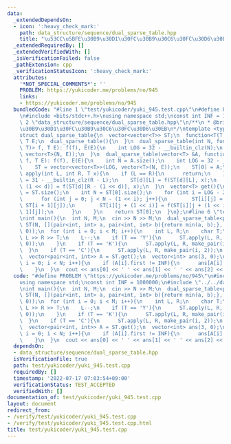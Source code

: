 ```yaml
---
data:
  _extendedDependsOn:
  - icon: ':heavy_check_mark:'
    path: data_structure/sequence/dual_sparse_table.hpp
    title: "\u53CC\u5BFE\u30B9\u30D1\u30FC\u30B9\u30C6\u30FC\u30D6\u30EB"
  _extendedRequiredBy: []
  _extendedVerifiedWith: []
  _isVerificationFailed: false
  _pathExtension: cpp
  _verificationStatusIcon: ':heavy_check_mark:'
  attributes:
    '*NOT_SPECIAL_COMMENTS*': ''
    PROBLEM: https://yukicoder.me/problems/no/945
    links:
    - https://yukicoder.me/problems/no/945
  bundledCode: "#line 1 \"test/yukicoder/yuki_945.test.cpp\"\n#define PROBLEM \"https://yukicoder.me/problems/no/945\"\
    \n#include <bits/stdc++.h>\nusing namespace std;\nconst int INF = 1000000;\n#line\
    \ 2 \"data_structure/sequence/dual_sparse_table.hpp\"\n/**\n * @brief \u53CC\u5BFE\
    \u30B9\u30D1\u30FC\u30B9\u30C6\u30FC\u30D6\u30EB\n*/\ntemplate <typename T>\n\
    struct dual_sparse_table{\n  vector<vector<T>> ST;\n  function<T(T, T)> f;\n \
    \ T E;\n  dual_sparse_table(){\n  }\n  dual_sparse_table(int N, function<T(T,\
    \ T)> f, T E): f(f), E(E){\n    int LOG = 32 - __builtin_clz(N);\n    ST = vector<vector<T>>(LOG,\
    \ vector<T>(N, E));\n  }\n  dual_sparse_table(vector<T> &A, function<T(T, T)>\
    \ f, T E): f(f), E(E){\n    int N = A.size();\n    int LOG = 32 - __builtin_clz(N);\n\
    \    ST = vector<vector<T>>(LOG, vector<T>(N, E));\n    ST[0] = A;\n  }\n  void\
    \ apply(int L, int R, T x){\n    if (L == R){\n      return;\n    }\n    int d\
    \ = 31 - __builtin_clz(R - L);\n    ST[d][L] = f(ST[d][L], x);\n    ST[d][R -\
    \ (1 << d)] = f(ST[d][R - (1 << d)], x);\n  }\n  vector<T> get(){\n    int LOG\
    \ = ST.size();\n    int N = ST[0].size();\n    for (int i = LOG - 2; i >= 0; i--){\n\
    \      for (int j = 0; j < N - (1 << i); j++){\n        ST[i][j] = f(ST[i][j],\
    \ ST[i + 1][j]);\n        ST[i][j + (1 << i)] = f(ST[i][j + (1 << i)], ST[i +\
    \ 1][j]);\n      }\n    }\n    return ST[0];\n  }\n};\n#line 6 \"test/yukicoder/yuki_945.test.cpp\"\
    \nint main(){\n  int N, M;\n  cin >> N >> M;\n  dual_sparse_table<pair<int, int>>\
    \ ST(N, [](pair<int, int> a, pair<int, int> b){return min(a, b);}, make_pair(INF,\
    \ 0));\n  for (int i = 0; i < M; i++){\n    int L, R;\n    char T;\n    cin >>\
    \ L >> R >> T;\n    L--;\n    if (T == 'Y'){\n      ST.apply(L, R, make_pair(i,\
    \ 0));\n    }\n    if (T == 'K'){\n      ST.apply(L, R, make_pair(i, 1));\n  \
    \  }\n    if (T == 'C'){\n      ST.apply(L, R, make_pair(i, 2));\n    }\n  }\n\
    \  vector<pair<int, int>> A = ST.get();\n  vector<int> ans(3, 0);\n  for (int\
    \ i = 0; i < N; i++){\n    if (A[i].first != INF){\n      ans[A[i].second]++;\n\
    \    }\n  }\n  cout << ans[0] << ' ' << ans[1] << ' ' << ans[2] << endl;\n}\n"
  code: "#define PROBLEM \"https://yukicoder.me/problems/no/945\"\n#include <bits/stdc++.h>\n\
    using namespace std;\nconst int INF = 1000000;\n#include \"../../data_structure/sequence/dual_sparse_table.hpp\"\
    \nint main(){\n  int N, M;\n  cin >> N >> M;\n  dual_sparse_table<pair<int, int>>\
    \ ST(N, [](pair<int, int> a, pair<int, int> b){return min(a, b);}, make_pair(INF,\
    \ 0));\n  for (int i = 0; i < M; i++){\n    int L, R;\n    char T;\n    cin >>\
    \ L >> R >> T;\n    L--;\n    if (T == 'Y'){\n      ST.apply(L, R, make_pair(i,\
    \ 0));\n    }\n    if (T == 'K'){\n      ST.apply(L, R, make_pair(i, 1));\n  \
    \  }\n    if (T == 'C'){\n      ST.apply(L, R, make_pair(i, 2));\n    }\n  }\n\
    \  vector<pair<int, int>> A = ST.get();\n  vector<int> ans(3, 0);\n  for (int\
    \ i = 0; i < N; i++){\n    if (A[i].first != INF){\n      ans[A[i].second]++;\n\
    \    }\n  }\n  cout << ans[0] << ' ' << ans[1] << ' ' << ans[2] << endl;\n}"
  dependsOn:
  - data_structure/sequence/dual_sparse_table.hpp
  isVerificationFile: true
  path: test/yukicoder/yuki_945.test.cpp
  requiredBy: []
  timestamp: '2022-07-17 07:03:54+09:00'
  verificationStatus: TEST_ACCEPTED
  verifiedWith: []
documentation_of: test/yukicoder/yuki_945.test.cpp
layout: document
redirect_from:
- /verify/test/yukicoder/yuki_945.test.cpp
- /verify/test/yukicoder/yuki_945.test.cpp.html
title: test/yukicoder/yuki_945.test.cpp
---
```

